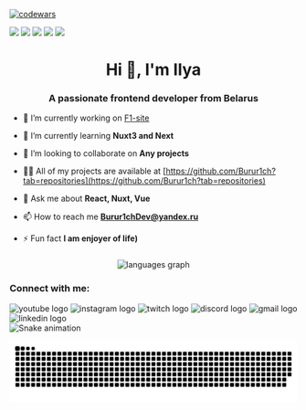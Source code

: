 [![codewars](https://www.codewars.com/users/Burur1ch_X/badges/large)](https://www.codewars.com/users/Burur1ch_X)
<div id="header" align="left">
  <img src="https://i.giphy.com/media/v1.Y2lkPTc5MGI3NjExZ3cxYXphemMyNTZwdzI4N3RqajlodHhjYmJuNDh1ZWs5a2RqMWl1aSZlcD12MV9pbnRlcm5hbF9naWZfYnlfaWQmY3Q9Zw/IyF9ol1Uv4zpJMpqYk/giphy.gif" width="180"/>
  <img src="https://i.giphy.com/media/v1.Y2lkPTc5MGI3NjExbDNwbWVheHByb2wwNmU1ODhmOGQ4OWRnamhoaG0zbTJ5c2s2aGloMSZlcD12MV9pbnRlcm5hbF9naWZfYnlfaWQmY3Q9Zw/voc8CD0u4w6cxeu2XJ/giphy.gif" width="180"/>
  <img src="https://i.giphy.com/media/v1.Y2lkPTc5MGI3NjExcHM5cnRkMGozeHlybTJveTR4NWkzNXoxNWdiOTIxcnk5aXpzOTBkaiZlcD12MV9pbnRlcm5hbF9naWZfYnlfaWQmY3Q9Zw/IuXXtmFtf139HPENuX/giphy.gif" width="180"/>
  <img src="https://i.giphy.com/media/v1.Y2lkPTc5MGI3NjExMHozZDBsNngxdnU0eDF1Zmh3Y3hkaGlkNmlkZmI5N3A5ZjAwdGo3NCZlcD12MV9pbnRlcm5hbF9naWZfYnlfaWQmY3Q9Zw/Lft2sXRc0fK84dsKdk/giphy.gif" width="180"/>
  <img src="https://i.giphy.com/media/v1.Y2lkPTc5MGI3NjExb3d4MTdlY3Nud3Z4ZXUwY2J1cWp6MzQwb3F0aDBsZWNvNWFoMnVlNSZlcD12MV9pbnRlcm5hbF9naWZfYnlfaWQmY3Q9Zw/GgVrGZxvVEFLUNqDhi/giphy.gif" width="180"/>
</div>


<h1 align="center">Hi 👋, I'm Ilya </h1>

<h3 align="center">A passionate frontend developer from Belarus</h3>

- 🔭 I’m currently working on [F1-site](https://github.com/Burur1ch/F1-site)

- 🌱 I’m currently learning **Nuxt3 and Next**

- 👯 I’m looking to collaborate on **Any projects**

- 👨‍💻 All of my projects are available at [https://github.com/Burur1ch?tab=repositories](https://github.com/Burur1ch?tab=repositories)

- 💬 Ask me about **React, Nuxt, Vue**

- 📫 How to reach me **Burur1chDev@yandex.ru**

- ⚡ Fun fact **I am enjoyer of life)**



###

<div align="center">
  <img src="https://github-readme-stats.vercel.app/api/top-langs?username=Burur1ch&locale=en&hide_title=false&layout=compact&card_width=420&langs_count=10&theme=dracula&hide_border=false" height="250" alt="languages graph"  />
</div>

###
<h3 align="left">Connect with me:</h3>
<div align="left">
  <img src="https://img.shields.io/static/v1?message=Youtube&logo=youtube&label=&color=FF0000&logoColor=white&labelColor=&style=for-the-badge" height="35" alt="youtube logo"  />
  <img src="https://img.shields.io/static/v1?message=Instagram&logo=instagram&label=&color=E4405F&logoColor=white&labelColor=&style=for-the-badge" height="35" alt="instagram logo"  />
  <img src="https://img.shields.io/static/v1?message=Twitch&logo=twitch&label=&color=9146FF&logoColor=white&labelColor=&style=for-the-badge" height="35" alt="twitch logo"  />
  <img src="https://img.shields.io/static/v1?message=Discord&logo=discord&label=&color=7289DA&logoColor=white&labelColor=&style=for-the-badge" height="35" alt="discord logo"  />
  <img src="https://img.shields.io/static/v1?message=Gmail&logo=gmail&label=&color=D14836&logoColor=white&labelColor=&style=for-the-badge" height="35" alt="gmail logo"  />
  <img src="https://img.shields.io/static/v1?message=LinkedIn&logo=linkedin&label=&color=0077B5&logoColor=white&labelColor=&style=for-the-badge" height="35" alt="linkedin logo"  />
</div>


<img src="https://raw.githubusercontent.com/Burur1ch/Burur1ch/output/snake.svg" alt="Snake animation" />

![Snake animation]( https://github.com/Burur1ch/Burur1ch.exe/blob/output/github-contribution-grid-snake.svg )

